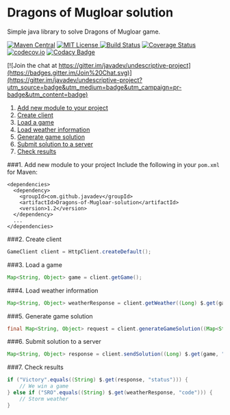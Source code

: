 # Dragons of Mugloar solution
Simple java library to solve Dragons of Mugloar game.

[![Maven Central](https://img.shields.io/maven-central/v/com.github.javadev/Dragons-of-Mugloar-solution.svg)](http://search.maven.org/#search%7Cga%7C1%7Cg%3A%22com.github.javadev%22%20AND%20a%3A%22Dragons-of-Mugloar-solution%22)
[![MIT License](http://img.shields.io/badge/license-MIT-green.svg) ](https://github.com/javadev/undescriptive-project/blob/master/LICENSE)
[![Build Status](https://secure.travis-ci.org/javadev/undescriptive-project.svg)](https://travis-ci.org/javadev/undescriptive-project)
[![Coverage Status](https://coveralls.io/repos/javadev/undescriptive-project/badge.svg?branch=master)](https://coveralls.io/r/javadev/undescriptive-project)
[![codecov.io](http://codecov.io/github/javadev/undescriptive-project/coverage.svg?branch=master)](http://codecov.io/github/javadev/undescriptive-project?branch=master)
[![Codacy Badge](https://api.codacy.com/project/badge/Grade/1ef9ebbd64c64745915d78621af8bb7a)](https://www.codacy.com/app/javadev75/undescriptive-project?utm_source=github.com&amp;utm_medium=referral&amp;utm_content=javadev/undescriptive-project&amp;utm_campaign=Badge_Grade)

[![Join the chat at https://gitter.im/javadev/undescriptive-project](https://badges.gitter.im/Join%20Chat.svg)](https://gitter.im/javadev/undescriptive-project?utm_source=badge&utm_medium=badge&utm_campaign=pr-badge&utm_content=badge)

1. [Add new module to your project](#1-add-new-module-to-your-project)
2. [Create client](#2-create-client)
3. [Load a game](#3-load-a-game)
4. [Load weather information](#4-load-weather-information)
5. [Generate game solution](#5-generate-game-solution)
6. [Submit solution to a server](#6-submit-solution-to-a-server)
7. [Check results](#7-check-results)


###1. Add new module to your project
Include the following in your `pom.xml` for Maven:

```
<dependencies>
  <dependency>
    <groupId>com.github.javadev</groupId>
    <artifactId>Dragons-of-Mugloar-solution</artifactId>
    <version>1.2</version>
  </dependency>
  ...
</dependencies>
```

###2. Create client

```java
GameClient client = HttpClient.createDefault();
```

###3. Load a game

```java
Map<String, Object> game = client.getGame();
```

###4. Load weather information

```java
Map<String, Object> weatherResponse = client.getWeather((Long) $.get(game, "gameId"));
```

###5. Generate game solution

```java
final Map<String, Object> request = client.generateGameSolution((Map<String, Object>) $.get(game, "knight"), weatherResponse);
```

###6. Submit solution to a server

```java
Map<String, Object> response = client.sendSolution((Long) $.get(game, "gameId"), request);
```

###7. Check results

```java
if ("Victory".equals((String) $.get(response, "status"))) {
    // We win a game
} else if ("SRO".equals((String) $.get(weatherResponse, "code"))) {
    // Storm weather
}
```
